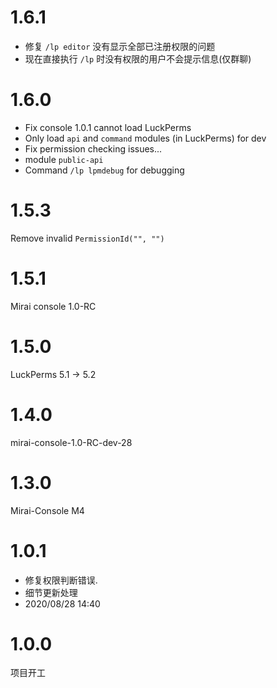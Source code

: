 # 1.6.1

- 修复 `/lp editor` 没有显示全部已注册权限的问题
- 现在直接执行 `/lp` 时没有权限的用户不会提示信息(仅群聊)

# 1.6.0

- Fix console 1.0.1 cannot load LuckPerms
- Only load `api` and `command` modules (in LuckPerms) for dev
- Fix permission checking issues...
- module `public-api`
- Command `/lp lpmdebug` for debugging

# 1.5.3
Remove invalid `PermissionId("", "")`

# 1.5.1
Mirai console 1.0-RC

# 1.5.0
LuckPerms 5.1 -> 5.2

# 1.4.0
mirai-console-1.0-RC-dev-28

# 1.3.0
Mirai-Console M4

# 1.0.1

- 修复权限判断错误.
- 细节更新处理
- 2020/08/28 14:40

# 1.0.0

项目开工

